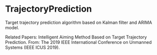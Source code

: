 # TrajectoryPrediction
Target trajectory prediction algorithm based on Kalman filter and ARIMA model.

Related Papers: Intelligent Aiming Method Based on Target Trajectory Prediction. From: The 2019 IEEE International Conference on Unmanned Systems (IEEE ICUS 2019).
